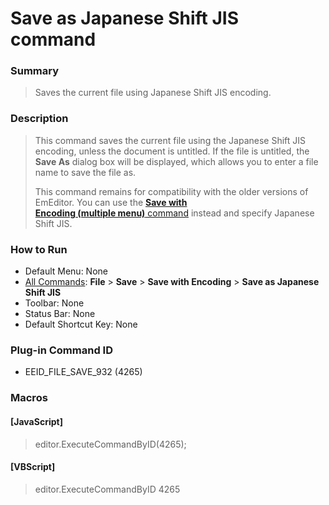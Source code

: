 # Save as Japanese Shift JIS command

### Summary

> Saves the current file using Japanese Shift JIS encoding.

### Description

> This command saves the current file using the
> Japanese Shift JIS encoding, unless the document is untitled. If the file is
> untitled, the **Save As** dialog box will be displayed,
> which allows you to enter a file name to save the file as.
>
> This command remains for compatibility with the older versions of
> EmEditor. You can use the [**Save with**\
> **Encoding (multiple menu)** command](file_save_defined) instead and specify Japanese Shift
> JIS.

### How to Run

- Default Menu: None
- [All Commands](../tools/all_commands): **File** \> **Save**
\> **Save with Encoding** \> **Save as Japanese Shift JIS**
- Toolbar: None
- Status Bar: None
- Default Shortcut Key: None

### Plug-in Command ID

- EEID\_FILE\_SAVE\_932 (4265)

### Macros

#### \[JavaScript\]

> editor.ExecuteCommandByID(4265);

#### \[VBScript\]

> editor.ExecuteCommandByID 4265